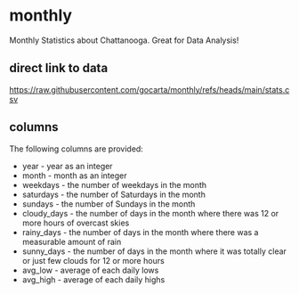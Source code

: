 # monthly
Monthly Statistics about Chattanooga.  Great for Data Analysis!

## direct link to data
https://raw.githubusercontent.com/gocarta/monthly/refs/heads/main/stats.csv

## columns
The following columns are provided:
- year - year as an integer
- month - month as an integer
- weekdays - the number of weekdays in the month
- saturdays - the number of Saturdays in the month
- sundays - the number of Sundays in the month
- cloudy_days - the number of days in the month where there was 12 or more hours of overcast skies
- rainy_days - the number of days in the month where there was a measurable amount of rain
- sunny_days - the number of days in the month where it was totally clear or just few clouds for 12 or more hours
- avg_low - average of each daily lows
- avg_high - average of each daily highs
